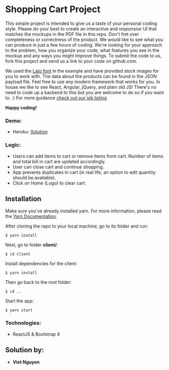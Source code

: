 Shopping Cart Project
=======

This simple project is intended to give us a taste of your personal coding style. Please do your best to create an interactive and *responsive* UI that matches the mockups in the PDF file in this repo. Don't fret over completeness or correctness of the product. We would like to see what you can produce in just a few hours of coding. We're looking for your approach to the problem, how you organize your code, what features you see in the mockup and any ways you might improve things. To submit the code to us, fork this project and send us a link to your code on github.com.

We used the [Lato font](https://fonts.google.com/specimen/Lato "The Lato Font") in the example and have provided stock images for you to work with. The data about the products can be found in the JSON payload file. Feel free to use any modern framework that works for you. In house we like to see React, Angular, jQuery, and plain old JS! There's no need to code up a backend to this but you are welcome to do so if you want to. :) For more guidance [check out our job listing](https://sellbrite.workable.com/jobs/651045)

**Happy coding!**

### Demo:
* Heroku: [Solution](https://sellbrite-sample.herokuapp.com/)

### Logic:
* Users can add items to cart or remove items from cart. Number of items and total bill in cart are updated accordingly.
* User can close cart and continue shopping.
* App prevents duplicates in cart (in real life, an option to edit quantity should be available).
* Click on Home (Logo) to clear cart.

## Installation
Make sure you've already installed yarn. For more information, please read the [Yarn Documentation](https://yarnpkg.com/lang/en/docs/install/).

After cloning the repo to your local machine, go to its folder and run:
```
$ yarn install
```
Next, go to folder **client/**:
```
$ cd client
```
Install dependencies for the client:
```
$ yarn install
```
Then go back to the root folder:
```
$ cd ..
```
Start the app:
```
$ yarn start
```

### Technologies:
* ReactJS & Bootstrap 4

## Solution by:
* **Viet Nguyen** 